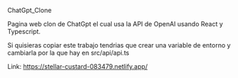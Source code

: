 ChatGpt_Clone

Pagina web clon de ChatGpt el cual usa la API de OpenAI usando React y Typescript.

Si quisieras copiar este trabajo tendrias que crear una variable de entorno y cambiarla por la que hay en src/api/api.ts

Link: https://stellar-custard-083479.netlify.app/